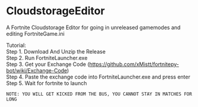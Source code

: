 # CloudstorageEditor  
A Fortnite Cloudstorage Editor for going in unreleased gamemodes and editing FortniteGame.ini  
  
Tutorial:  
Step 1. Download And Unzip the Release  
Step 2. Run FortniteLauncher.exe	  
Step 3. Get your Exchange Code (https://github.com/xMistt/fortnitepy-bot/wiki/Exchange-Code)	  
Step 4. Paste the exchange code into FortniteLauncher.exe and press enter	  
Step 5. Wait for fortnite to launch	  
  
    
    NOTE: YOU WILL GET KICKED FROM THE BUS, YOU CANNOT STAY IN MATCHES FOR LONG
